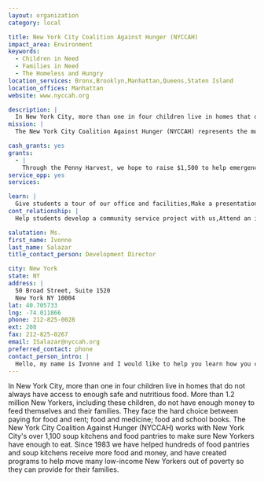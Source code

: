 ```yaml
---
layout: organization
category: local

title: New York City Coalition Against Hunger (NYCCAH)
impact_area: Environment
keywords: 
  - Children in Need
  - Families in Need
  - The Homeless and Hungry
location_services: Bronx,Brooklyn,Manhattan,Queens,Staten Island
location_offices: Manhattan
website: www.nyccah.org

description: |
  In New York City, more than one in four children live in homes that do not always have access to enough safe and nutritious food. More than 1.2 million New Yorkers, including these children, do not have enough money to feed themselves and their families. They face the hard choice between paying for food and rent; food and medicine; food and school books. The New York City Coalition Against Hunger (NYCCAH) works with New York City's over 1,100 soup kitchens and food pantries to make sure New Yorkers have enough to eat.  Since 1983 we have helped hundreds of food pantries and soup kitchens receive more food and money, and have created programs to help move many low-income New Yorkers out of poverty so they can provide for their families.
mission: |
  The New York City Coalition Against Hunger (NYCCAH) represents the more than 1,200 charitable soup kitchens and food pantries in New York City, as well as the over one million low-income New Yorkers forced to rely on these agencies to feed themselves and their families. The Coalition works to meet the immediate food needs of low-income New Yorkers while enacting innovative solutions to help them move “beyond the soup kitchen” towards greater economic self-sufficiency. 

cash_grants: yes
grants: 
  - |
    Through the Penny Harvest, we hope to raise $1,500 to help emergency food programs by providing them with grant writing assistance, job training, and technology help, and advocating on their behalf.  Every little bit helps, no matter how small.
service_opp: yes
services: 

learn: |
  Give students a tour of our office and facilities,Make a presentation about our organization,Speak over the phone about our work
cont_relationship: |
  Help students develop a community service project with us,Attend an in-school Check Award Assembly if we receive a grant,Help students tell local newspapers and media about their grant and/or project with us,Educate the school by leading a workshop,Collect pennies during the Penny Harvest next fall

salutation: Ms.
first_name: Ivonne
last_name: Salazar
title_contact_person: Development Director

city: New York
state: NY
address: |
  50 Broad Street, Suite 1520  
  New York NY 10004
lat: 40.705733
lng: -74.011866
phone: 212-825-0028
ext: 208
fax: 212-825-0267
email: ISalazar@nyccah.org
preferred_contact: phone
contact_person_intro: |
  Hello, my name is Ivonne and I would like to help you learn how you can fight hunger in our city.  My job is to make sure that my organization has enough money to help people that don't have enough food for their families. We think it is wonderful how your teachers are getting you involved in giving back to the less fortunate here in New York City.  We appreciate your help and hope we can visit you soon!
---
```

In New York City, more than one in four children live in homes that do not always have access to enough safe and nutritious food. More than 1.2 million New Yorkers, including these children, do not have enough money to feed themselves and their families. They face the hard choice between paying for food and rent; food and medicine; food and school books. The New York City Coalition Against Hunger (NYCCAH) works with New York City's over 1,100 soup kitchens and food pantries to make sure New Yorkers have enough to eat.  Since 1983 we have helped hundreds of food pantries and soup kitchens receive more food and money, and have created programs to help move many low-income New Yorkers out of poverty so they can provide for their families.